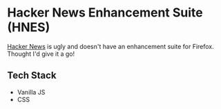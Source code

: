 # Hacker News Enhancement Suite (HNES)

[Hacker News](https://news.ycombinator.com) is ugly and doesn't have an enhancement suite for Firefox. Thought I'd give it a go!

## Tech Stack
- Vanilla JS
- CSS